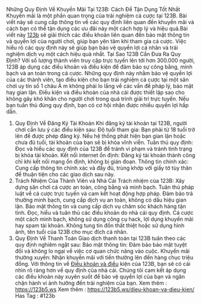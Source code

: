 Những Quy Định Về Khuyến Mãi Tại 123B: Cách Để Tận Dụng Tốt Nhất
Khuyến mãi là một phần quan trọng của trải nghiệm cá cược tại 123B. Bài viết này sẽ cung cấp thông tin về các quy định liên quan đến khuyến mãi và cách bạn có thể tận dụng các ưu đãi này một cách hợp lý và hiệu quả.Bài viết này [123b](https://123b5.ws) sẽ giải thích các điều khoản liên quan đến bảo mật thông tin và quyền lợi của người chơi, giúp bạn yên tâm khi tham gia cá cược. Việc hiểu rõ các quy định này sẽ giúp bạn bảo vệ quyền lợi cá nhân và trải nghiệm dịch vụ một cách hiệu quả nhất.
Tại Sao 123B Cần Đưa Ra Quy Định?
Với số lượng thành viên truy cập trực tuyến lên tới hơn 300.000 người, 123B áp dụng các điều khoản và điều kiện để đảm bảo sự công bằng, minh bạch và an toàn trong cá cược. Những quy định này nhằm bảo vệ quyền lợi của các thành viên, tạo điều kiện cho bạn trải nghiệm cá cược tại một sân chơi uy tín số 1 châu Á m không phải lo lắng về các vấn đề pháp lý, bảo mật hay gian lận.
Điều kiện và điều khoản của nhà cái được thiết lập sao cho không gây khó khăn cho người chơi trong quá trình giải trí trực tuyến. Nếu bạn tuân thủ đúng quy định, bạn có cơ hội nhận được nhiều quyền lợi hấp dẫn.
1. Quy Định Về Đăng Ký Tài Khoản
Khi đăng ký tài khoản tại 123B, người chơi cần lưu ý các điều kiện sau:
Độ tuổi tham gia: Bạn phải từ 18 tuổi trở lên để được phép đăng ký. Nếu hệ thống phát hiện bạn gian lận hoặc chưa đủ tuổi, tài khoản của bạn sẽ bị khóa vĩnh viễn.
Tuân thủ quy định: Đọc và hiểu các quy định của 123B để tránh vi phạm và tránh tình trạng bị khóa tài khoản.
Kết nối internet ổn định: Đăng ký tài khoản thành công chỉ khi kết nối mạng ổn định, không bị gián đoạn.
Thông tin chính xác: Cung cấp thông tin chính xác và đầy đủ, trùng khớp với giấy tờ tùy thân để thuận tiện cho các giao dịch sau này.
2. Trách Nhiệm Của Thành Viên và Nhà Cái
Trách nhiệm của 123B:
Xây dựng sân chơi cá cược an toàn, công bằng và minh bạch.
Tuân thủ pháp luật về cá cược trực tuyến và cam kết hoạt động hợp pháp.
Đảm bảo trả thưởng minh bạch, cung cấp dịch vụ an toàn, không có dấu hiệu gian lận.
Bảo mật thông tin và cung cấp dịch vụ chăm sóc khách hàng tận tình.
Đọc, hiểu và tuân thủ các điều khoản do nhà cái quy định.
Cá cược một cách minh bạch, không sử dụng công cụ hack, lợi dụng khuyến mãi hay spam tài khoản.
Không tung tin đồn thất thiệt hoặc sử dụng hình ảnh, tên tuổi của 123B cho mục đích cá nhân.
3. Quy Định Về Thanh Toán
Giao dịch thanh toán tại 123B tuân theo các quy định nghiêm ngặt sau:
Bảo mật thông tin: Đảm bảo bảo mật tuyệt đối và không lo ngại về việc cơ quan chức năng vào cuộc.
Khuyến mãi thường xuyên: Nhận khuyến mãi với tiền thưởng lên đến hàng chục triệu đồng.
Với thông tin về [Điều khoản và điều](https://123b5.ws/dieu-khoan-va-dieu-kien/) kiện của 123B, bạn sẽ có cái nhìn rõ ràng hơn về quy định của nhà cái. Chúng tôi cam kết áp dụng các điều khoản này xuyên suốt để bảo vệ quyền lợi của bạn và ngăn chặn hành vi ảnh hưởng đến trải nghiệm của bạn.
Xem thêm : https://123b5.ws
Xem thêm : https://123b5.ws/dieu-khoan-va-dieu-kien/
Has Tag : #123b
